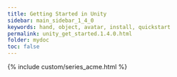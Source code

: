 ```yaml
---
title: Getting Started in Unity
sidebar: main_sidebar_1_4_0
keywords: hand, object, avatar, install, quickstart
permalink: unity_get_started.1.4.0.html
folder: mydoc
toc: false
---
```

 
{% include custom/series_acme.html %}
